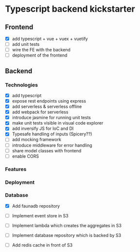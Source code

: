 # Typescript backend kickstarter

## Frontend


* [x] add typescript + vue + vuex + vuetify
* [ ] add unit tests
* [ ] wire the FE with the backend
* [ ] deployment of the frontend

## Backend

### Technologies 

* [x] add typescript
* [x] expose rest endpoints using express
* [x] add serverless & serverless offline
* [x] add webpack for serverless
* [x] introduce jasmine for running unit tests
* [x] make unit tests visible in visual code explorer
* [x] add inversify JS for IoC and DI
* [x] Typesafe handling of inputs (Spicery??)
* [ ] add mocking framework
* [ ] introduce middleware for error handling
* [ ] share model classes with frontend
* [ ] enable CORS

### Features

### Deployment

### Database

* [x] Add faunadb repository
* [ ] Implement event store in S3
* [ ] Implement lambda which creates the aggregates in S3
* [ ] Implement database repository which is backed by S3
* [ ] Add redis cache in front of S3


